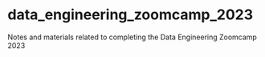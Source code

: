 # data_engineering_zoomcamp_2023
Notes and materials related to completing the Data Engineering Zoomcamp 2023
